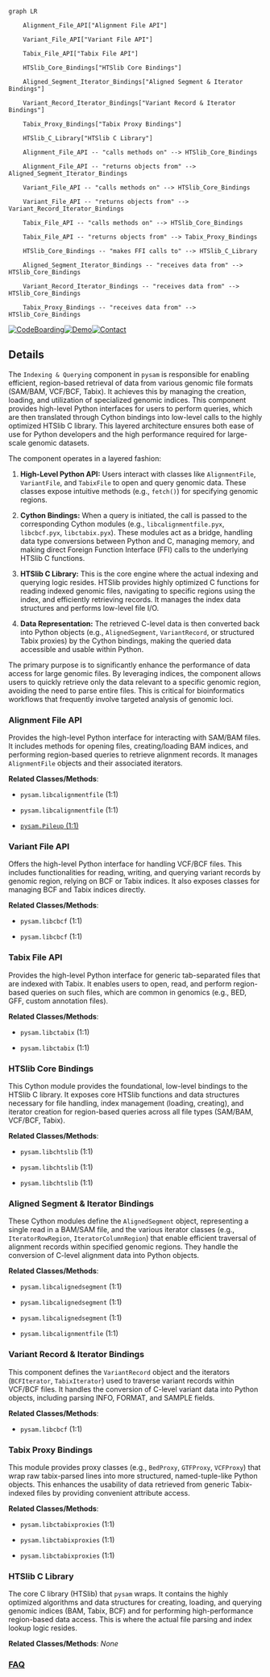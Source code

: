 ```mermaid

graph LR

    Alignment_File_API["Alignment File API"]

    Variant_File_API["Variant File API"]

    Tabix_File_API["Tabix File API"]

    HTSlib_Core_Bindings["HTSlib Core Bindings"]

    Aligned_Segment_Iterator_Bindings["Aligned Segment & Iterator Bindings"]

    Variant_Record_Iterator_Bindings["Variant Record & Iterator Bindings"]

    Tabix_Proxy_Bindings["Tabix Proxy Bindings"]

    HTSlib_C_Library["HTSlib C Library"]

    Alignment_File_API -- "calls methods on" --> HTSlib_Core_Bindings

    Alignment_File_API -- "returns objects from" --> Aligned_Segment_Iterator_Bindings

    Variant_File_API -- "calls methods on" --> HTSlib_Core_Bindings

    Variant_File_API -- "returns objects from" --> Variant_Record_Iterator_Bindings

    Tabix_File_API -- "calls methods on" --> HTSlib_Core_Bindings

    Tabix_File_API -- "returns objects from" --> Tabix_Proxy_Bindings

    HTSlib_Core_Bindings -- "makes FFI calls to" --> HTSlib_C_Library

    Aligned_Segment_Iterator_Bindings -- "receives data from" --> HTSlib_Core_Bindings

    Variant_Record_Iterator_Bindings -- "receives data from" --> HTSlib_Core_Bindings

    Tabix_Proxy_Bindings -- "receives data from" --> HTSlib_Core_Bindings

```



[![CodeBoarding](https://img.shields.io/badge/Generated%20by-CodeBoarding-9cf?style=flat-square)](https://github.com/CodeBoarding/GeneratedOnBoardings)[![Demo](https://img.shields.io/badge/Try%20our-Demo-blue?style=flat-square)](https://www.codeboarding.org/demo)[![Contact](https://img.shields.io/badge/Contact%20us%20-%20contact@codeboarding.org-lightgrey?style=flat-square)](mailto:contact@codeboarding.org)



## Details



The `Indexing & Querying` component in `pysam` is responsible for enabling efficient, region-based retrieval of data from various genomic file formats (SAM/BAM, VCF/BCF, Tabix). It achieves this by managing the creation, loading, and utilization of specialized genomic indices. This component provides high-level Python interfaces for users to perform queries, which are then translated through Cython bindings into low-level calls to the highly optimized HTSlib C library. This layered architecture ensures both ease of use for Python developers and the high performance required for large-scale genomic datasets.



The component operates in a layered fashion:

1.  **High-Level Python API:** Users interact with classes like `AlignmentFile`, `VariantFile`, and `TabixFile` to open and query genomic data. These classes expose intuitive methods (e.g., `fetch()`) for specifying genomic regions.

2.  **Cython Bindings:** When a query is initiated, the call is passed to the corresponding Cython modules (e.g., `libcalignmentfile.pyx`, `libcbcf.pyx`, `libctabix.pyx`). These modules act as a bridge, handling data type conversions between Python and C, managing memory, and making direct Foreign Function Interface (FFI) calls to the underlying HTSlib C functions.

3.  **HTSlib C Library:** This is the core engine where the actual indexing and querying logic resides. HTSlib provides highly optimized C functions for reading indexed genomic files, navigating to specific regions using the index, and efficiently retrieving records. It manages the index data structures and performs low-level file I/O.

4.  **Data Representation:** The retrieved C-level data is then converted back into Python objects (e.g., `AlignedSegment`, `VariantRecord`, or structured Tabix proxies) by the Cython bindings, making the queried data accessible and usable within Python.



The primary purpose is to significantly enhance the performance of data access for large genomic files. By leveraging indices, the component allows users to quickly retrieve only the data relevant to a specific genomic region, avoiding the need to parse entire files. This is critical for bioinformatics workflows that frequently involve targeted analysis of genomic loci.



### Alignment File API

Provides the high-level Python interface for interacting with SAM/BAM files. It includes methods for opening files, creating/loading BAM indices, and performing region-based queries to retrieve alignment records. It manages `AlignmentFile` objects and their associated iterators.





**Related Classes/Methods**:



- `pysam.libcalignmentfile` (1:1)

- `pysam.libcalignmentfile` (1:1)

- <a href="https://github.com/pysam-developers/pysam/blob/master/pysam/Pileup.py#L1-L1" target="_blank" rel="noopener noreferrer">`pysam.Pileup` (1:1)</a>





### Variant File API

Offers the high-level Python interface for handling VCF/BCF files. This includes functionalities for reading, writing, and querying variant records by genomic region, relying on BCF or Tabix indices. It also exposes classes for managing BCF and Tabix indices directly.





**Related Classes/Methods**:



- `pysam.libcbcf` (1:1)

- `pysam.libcbcf` (1:1)





### Tabix File API

Provides the high-level Python interface for generic tab-separated files that are indexed with Tabix. It enables users to open, read, and perform region-based queries on such files, which are common in genomics (e.g., BED, GFF, custom annotation files).





**Related Classes/Methods**:



- `pysam.libctabix` (1:1)

- `pysam.libctabix` (1:1)





### HTSlib Core Bindings

This Cython module provides the foundational, low-level bindings to the HTSlib C library. It exposes core HTSlib functions and data structures necessary for file handling, index management (loading, creating), and iterator creation for region-based queries across all file types (SAM/BAM, VCF/BCF, Tabix).





**Related Classes/Methods**:



- `pysam.libchtslib` (1:1)

- `pysam.libchtslib` (1:1)

- `pysam.libchtslib` (1:1)





### Aligned Segment & Iterator Bindings

These Cython modules define the `AlignedSegment` object, representing a single read in a BAM/SAM file, and the various iterator classes (e.g., `IteratorRowRegion`, `IteratorColumnRegion`) that enable efficient traversal of alignment records within specified genomic regions. They handle the conversion of C-level alignment data into Python objects.





**Related Classes/Methods**:



- `pysam.libcalignedsegment` (1:1)

- `pysam.libcalignedsegment` (1:1)

- `pysam.libcalignedsegment` (1:1)

- `pysam.libcalignmentfile` (1:1)





### Variant Record & Iterator Bindings

This component defines the `VariantRecord` object and the iterators (`BCFIterator`, `TabixIterator`) used to traverse variant records within VCF/BCF files. It handles the conversion of C-level variant data into Python objects, including parsing INFO, FORMAT, and SAMPLE fields.





**Related Classes/Methods**:



- `pysam.libcbcf` (1:1)





### Tabix Proxy Bindings

This module provides proxy classes (e.g., `BedProxy`, `GTFProxy`, `VCFProxy`) that wrap raw tabix-parsed lines into more structured, named-tuple-like Python objects. This enhances the usability of data retrieved from generic Tabix-indexed files by providing convenient attribute access.





**Related Classes/Methods**:



- `pysam.libctabixproxies` (1:1)

- `pysam.libctabixproxies` (1:1)

- `pysam.libctabixproxies` (1:1)





### HTSlib C Library

The core C library (HTSlib) that `pysam` wraps. It contains the highly optimized algorithms and data structures for creating, loading, and querying genomic indices (BAM, Tabix, BCF) and for performing high-performance region-based data access. This is where the actual file parsing and index lookup logic resides.





**Related Classes/Methods**: _None_







### [FAQ](https://github.com/CodeBoarding/GeneratedOnBoardings/tree/main?tab=readme-ov-file#faq)